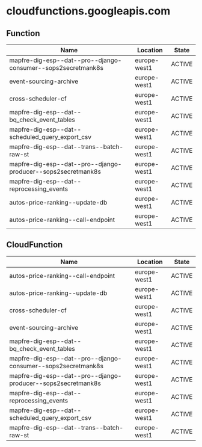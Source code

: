 # cloudfunctions.googleapis.com

## Function

| Name                                                         | Location     | State  |
| ------------------------------------------------------------ | ------------ | ------ |
| mapfre-dig-esp--dat--pro--django-consumer--sops2secretmank8s | europe-west1 | ACTIVE |
| event-sourcing-archive                                       | europe-west1 | ACTIVE |
| cross-scheduler-cf                                           | europe-west1 | ACTIVE |
| mapfre-dig-esp--dat--bq_check_event_tables                   | europe-west1 | ACTIVE |
| mapfre-dig-esp--dat--scheduled_query_export_csv              | europe-west1 | ACTIVE |
| mapfre-dig-esp--dat--trans--batch-raw-st                     | europe-west1 | ACTIVE |
| mapfre-dig-esp--dat--pro--django-producer--sops2secretmank8s | europe-west1 | ACTIVE |
| mapfre-dig-esp--dat--reprocessing_events                     | europe-west1 | ACTIVE |
| autos-price-ranking--update-db                               | europe-west1 | ACTIVE |
| autos-price-ranking--call-endpoint                           | europe-west1 | ACTIVE |

## CloudFunction

| Name                                                         | Location     | State  |
| ------------------------------------------------------------ | ------------ | ------ |
| autos-price-ranking--call-endpoint                           | europe-west1 | ACTIVE |
| autos-price-ranking--update-db                               | europe-west1 | ACTIVE |
| cross-scheduler-cf                                           | europe-west1 | ACTIVE |
| event-sourcing-archive                                       | europe-west1 | ACTIVE |
| mapfre-dig-esp--dat--bq_check_event_tables                   | europe-west1 | ACTIVE |
| mapfre-dig-esp--dat--pro--django-consumer--sops2secretmank8s | europe-west1 | ACTIVE |
| mapfre-dig-esp--dat--pro--django-producer--sops2secretmank8s | europe-west1 | ACTIVE |
| mapfre-dig-esp--dat--reprocessing_events                     | europe-west1 | ACTIVE |
| mapfre-dig-esp--dat--scheduled_query_export_csv              | europe-west1 | ACTIVE |
| mapfre-dig-esp--dat--trans--batch-raw-st                     | europe-west1 | ACTIVE |